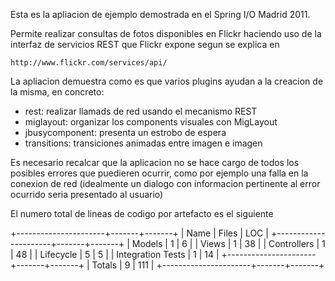 Esta es la apliacion de ejemplo demostrada en el Spring I/O Madrid 2011.

Permite realizar consultas de fotos disponibles en Flickr haciendo uso
de la interfaz de servicios REST que Flickr expone segun se explica en

    http://www.flickr.com/services/api/

La apliacion demuestra como es que varios plugins ayudan a la creacion
de la misma, en concreto:
- rest: realizar llamads de red usando el mecanismo REST
- miglayout: organizar los components visuales con MigLayout
- jbusycomponent: presenta un estrobo de espera
- transitions: transiciones animadas entre imagen e imagen


Es necesario recalcar que la aplicacion no se hace cargo de todos los
posibles errores que puedieren ocurrir, como por ejemplo una falla en
la conexion de red (idealmente un dialogo con informacion pertinente
al error ocurrido seria presentado al usuario)

El numero total de lineas de codigo por artefacto es el siguiente

 +----------------------+-------+-------+
 | Name                 | Files |  LOC  |
 +----------------------+-------+-------+
 | Models               |     1 |     6 | 
 | Views                |     1 |    38 | 
 | Controllers          |     1 |    48 | 
 | Lifecycle            |     5 |     5 | 
 | Integration Tests    |     1 |    14 | 
 +----------------------+-------+-------+
 | Totals               |     9 |   111 | 
 +----------------------+-------+-------+

